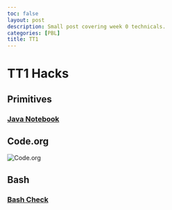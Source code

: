 ```yaml
---
toc: false
layout: post
description: Small post covering week 0 technicals.
categories: [PBL]
title: TT1
---
```

# TT1 Hacks

## Primitives

### [Java Notebook](https://gabrielboudreau.github.io/CSPAT1/2022/08/22/javanotebook.html)

## Code.org

![Code.org](https://user-images.githubusercontent.com/89223461/187253703-a0147144-be42-40aa-831a-269da5d0b0e2.png)

## Bash


### [Bash Check](https://gabrielboudreau.github.io/CSPAT1/2022/08/25/bashtest.html)

